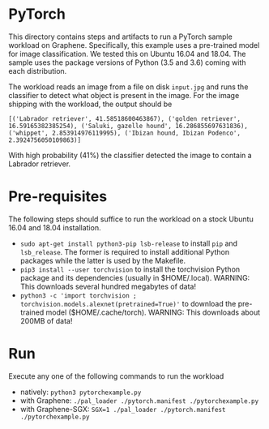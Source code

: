 # PyTorch

This directory contains steps and artifacts to run a PyTorch sample workload on
Graphene. Specifically, this example uses a pre-trained model for image classification. We tested
this on Ubuntu 16.04 and 18.04. The sample uses the package versions of Python (3.5 and 3.6) coming
with each distribution.

The workload reads an image from a file on disk `input.jpg` and runs the classifier to detect what
object is present in the image. For the image shipping with the workload, the output should be

```
[('Labrador retriever', 41.58518600463867), ('golden retriever', 16.59165382385254), ('Saluki, gazelle hound', 16.286855697631836), ('whippet', 2.853914976119995), ('Ibizan hound, Ibizan Podenco', 2.3924756050109863)]
```

With high probability (41%) the classifier detected the image to contain a Labrador retriever.

# Pre-requisites

The following steps should suffice to run the workload on a stock Ubuntu 16.04 and 18.04
installation.

- `sudo apt-get install python3-pip lsb-release` to install `pip` and `lsb_release`. The former is
  required to install additional Python packages while the latter is used by the Makefile.
- `pip3 install --user torchvision` to install the torchvision Python package and its dependencies
  (usually in $HOME/.local). WARNING: This downloads several hundred megabytes of data!
- `python3 -c 'import torchvision ; torchvision.models.alexnet(pretrained=True)'` to download the
  pre-trained model ($HOME/.cache/torch). WARNING: This downloads about 200MB of data!

# Run

Execute any one of the following commands to run the workload

- natively: `python3 pytorchexample.py`
- with Graphene: `./pal_loader ./pytorch.manifest ./pytorchexample.py`
- with Graphene-SGX: `SGX=1 ./pal_loader ./pytorch.manifest ./pytorchexample.py`
